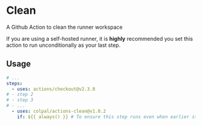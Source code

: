 # Clean

A Github Action to clean the runner workspace

If you are using a self-hosted runner, it is **highly** recommended you set this action to run unconditionally as your
last step.

## Usage

```yaml
# ...
steps:
  - uses: actions/checkout@v2.3.0
# - step 2
# - step 3
# - ...
  - uses: colpal/actions-clean@v1.0.2
    if: ${{ always() }} # To ensure this step runs even when earlier steps fail
```
